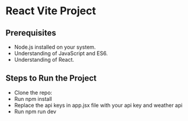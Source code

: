 # React Vite Project

## Prerequisites

- Node.js installed on your system.
- Understanding of JavaScript and ES6.
- Understanding of React.

## Steps to Run the Project

- Clone the repo:
- Run npm install
- Replace the api keys in app.jsx file with your api key and weather api
- Run npm run dev
